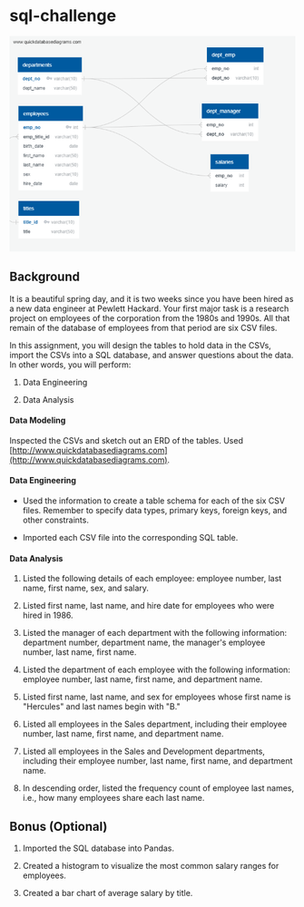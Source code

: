 # sql-challenge

![](EmployeeSQL/QuickDBD-SQL-challenge.png)

## Background

It is a beautiful spring day, and it is two weeks since you have been hired as a new data engineer at Pewlett Hackard. Your first major task is a research project on employees of the corporation from the 1980s and 1990s. All that remain of the database of employees from that period are six CSV files.

In this assignment, you will design the tables to hold data in the CSVs, import the CSVs into a SQL database, and answer questions about the data. In other words, you will perform:

1. Data Engineering

2. Data Analysis

#### Data Modeling

Inspected the CSVs and sketch out an ERD of the tables. Used [http://www.quickdatabasediagrams.com](http://www.quickdatabasediagrams.com).

#### Data Engineering

* Used the information to create a table schema for each of the six CSV files. Remember to specify data types, primary keys, foreign keys, and other constraints.

* Imported each CSV file into the corresponding SQL table.

#### Data Analysis

1. Listed the following details of each employee: employee number, last name, first name, sex, and salary.

2. Listed first name, last name, and hire date for employees who were hired in 1986.

3. Listed the manager of each department with the following information: department number, department name, the manager's employee number, last name, first name.

4. Listed the department of each employee with the following information: employee number, last name, first name, and department name.

5. Listed first name, last name, and sex for employees whose first name is "Hercules" and last names begin with "B."

6. Listed all employees in the Sales department, including their employee number, last name, first name, and department name.

7. Listed all employees in the Sales and Development departments, including their employee number, last name, first name, and department name.

8. In descending order, listed the frequency count of employee last names, i.e., how many employees share each last name.

## Bonus (Optional)

1. Imported the SQL database into Pandas. 

2. Created a histogram to visualize the most common salary ranges for employees.

3. Created a bar chart of average salary by title.
